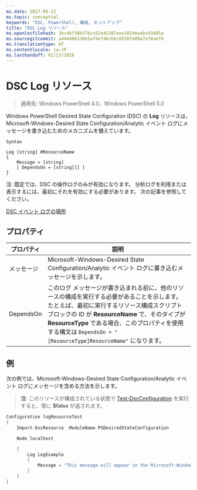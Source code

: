 ```yaml
---
ms.date: 2017-06-12
ms.topic: conceptual
keywords: "DSC, PowerShell, 構成, セットアップ"
title: "DSC Log リソース"
ms.openlocfilehash: 3bc4bf38b376cc62e42107eee1024eaabc93485a
ms.sourcegitcommit: a444406120e5af4e746cbbc0558fe89a7e78aef6
ms.translationtype: HT
ms.contentlocale: ja-JP
ms.lasthandoff: 01/17/2018
---
```

# <a name="dsc-log-resource"></a>DSC Log リソース 

> 適用先: Windows PowerShell 4.0、Windows PowerShell 5.0

Windows PowerShell Desired State Configuration (DSC) の __Log__ リソースは、Microsoft-Windows-Desired State Configuration/Analytic イベント ログにメッセージを書き込むためのメカニズムを備えています。

```
Syntax

Log [string] #ResourceName
{
    Message = [string]
    [ DependsOn = [string[]] ]
}
```

注: 既定では、DSC の操作ログのみが有効になります。
分析ログを利用または表示するには、最初にそれを有効にする必要があります。
次の記事を参照してください。

[DSC イベント ログの場所](https://msdn.microsoft.com/en-us/powershell/dsc/troubleshooting#where-are-dsc-event-logs)

## <a name="properties"></a>プロパティ
|  プロパティ  |  説明   | 
|---|---| 
| メッセージ| Microsoft-Windows-Desired State Configuration/Analytic イベント ログに書き込むメッセージを示します。| 
| DependsOn | このログ メッセージが書き込まれる前に、他のリソースの構成を実行する必要があることを示します。 たとえば、最初に実行するリソース構成スクリプト ブロックの ID が __ResourceName__ で、そのタイプが __ResourceType__ である場合、このプロパティを使用する構文は `DependsOn = "[ResourceType]ResourceName"` になります。| 

## <a name="example"></a>例

次の例では、Microsoft-Windows-Desired State Configuration/Analytic イベント ログにメッセージを含める方法を示します。

> **注**: このリソースが構成されている状態で [Test-DscConfiguration](https://technet.microsoft.com/en-us/library/dn407382.aspx) を実行すると、常に **$false** が返されます。

```powershell 
Configuration logResourceTest
{
    Import-DscResource -ModuleName PSDesiredStateConfiguration

    Node localhost

    {
        Log LogExample
        {
            Message = "This message will appear in the Microsoft-Windows-Desired State Configuration/Analytic event log."
        }
    }
}
```

